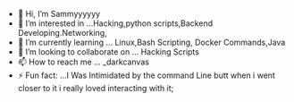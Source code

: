 - 👋 Hi, I’m Sammyyyyyy
- 👀 I’m interested in ...Hacking,python scripts,Backend Developing.Networking,
- 🌱 I’m currently learning ... Linux,Bash Scripting, Docker Commands,Java 
- 💞️ I’m looking to collaborate on ... Hacking Scripts
- 📫 How to reach me ... _darkcanvas
- ⚡ Fun fact: ...I Was Intimidated by the command Line butt when i went closer to it i really loved interacting with it;

<!---
23CD010332/23CD010332 is a ✨ special ✨ repository because its `README.md` (this file) appears on your GitHub profile.
You can click the Preview link to take a look at your changes.
--->
